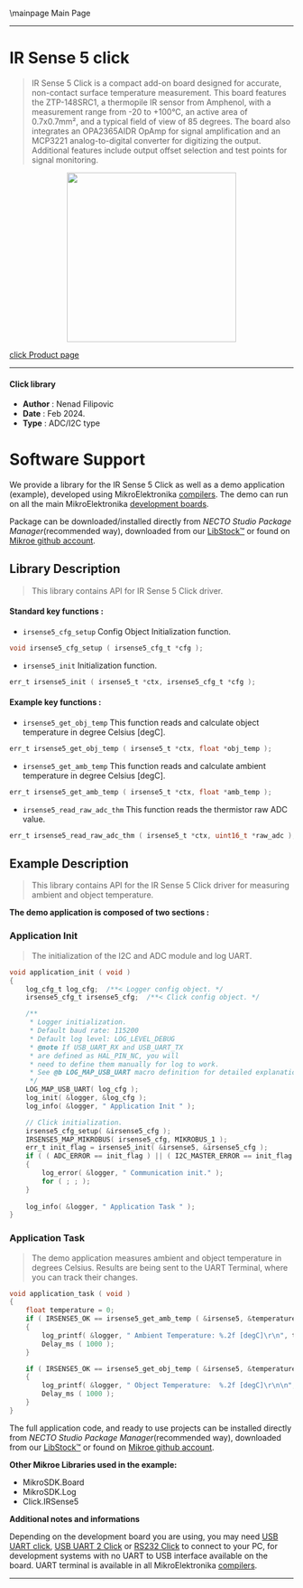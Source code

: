 \mainpage Main Page

---
# IR Sense 5 click

> IR Sense 5 Click is a compact add-on board designed for accurate, non-contact surface temperature measurement. This board features the ZTP-148SRC1, a thermopile IR sensor from Amphenol, with a measurement range from -20 to +100°C, an active area of 0.7x0.7mm², and a typical field of view of 85 degrees. The board also integrates an OPA2365AIDR OpAmp for signal amplification and an MCP3221 analog-to-digital converter for digitizing the output. Additional features include output offset selection and test points for signal monitoring.

<p align="center">
  <img src="https://download.mikroe.com/images/click_for_ide/irsense5_click.png" height=300px>
</p>

[click Product page](https://www.mikroe.com/ir-sense-5-click)

---


#### Click library

- **Author**        : Nenad Filipovic
- **Date**          : Feb 2024.
- **Type**          : ADC/I2C type


# Software Support

We provide a library for the IR Sense 5 Click
as well as a demo application (example), developed using MikroElektronika
[compilers](https://www.mikroe.com/necto-studio).
The demo can run on all the main MikroElektronika [development boards](https://www.mikroe.com/development-boards).

Package can be downloaded/installed directly from *NECTO Studio Package Manager*(recommended way), downloaded from our [LibStock&trade;](https://libstock.mikroe.com) or found on [Mikroe github account](https://github.com/MikroElektronika/mikrosdk_click_v2/tree/master/clicks).

## Library Description

> This library contains API for IR Sense 5 Click driver.

#### Standard key functions :

- `irsense5_cfg_setup` Config Object Initialization function.
```c
void irsense5_cfg_setup ( irsense5_cfg_t *cfg );
```

- `irsense5_init` Initialization function.
```c
err_t irsense5_init ( irsense5_t *ctx, irsense5_cfg_t *cfg );
```

#### Example key functions :

- `irsense5_get_obj_temp` This function reads and calculate object temperature in degree Celsius [degC].
```c
err_t irsense5_get_obj_temp ( irsense5_t *ctx, float *obj_temp );
```

- `irsense5_get_amb_temp` This function reads and calculate ambient temperature in degree Celsius [degC].
```c
err_t irsense5_get_amb_temp ( irsense5_t *ctx, float *amb_temp );
```

- `irsense5_read_raw_adc_thm` This function reads the thermistor raw ADC value.
```c
err_t irsense5_read_raw_adc_thm ( irsense5_t *ctx, uint16_t *raw_adc );
```

## Example Description

> This library contains API for the IR Sense 5 Click driver 
> for measuring ambient and object temperature.

**The demo application is composed of two sections :**

### Application Init

> The initialization of the I2C and ADC module and log UART.

```c
void application_init ( void )
{
    log_cfg_t log_cfg;  /**< Logger config object. */
    irsense5_cfg_t irsense5_cfg;  /**< Click config object. */

    /** 
     * Logger initialization.
     * Default baud rate: 115200
     * Default log level: LOG_LEVEL_DEBUG
     * @note If USB_UART_RX and USB_UART_TX 
     * are defined as HAL_PIN_NC, you will 
     * need to define them manually for log to work. 
     * See @b LOG_MAP_USB_UART macro definition for detailed explanation.
     */
    LOG_MAP_USB_UART( log_cfg );
    log_init( &logger, &log_cfg );
    log_info( &logger, " Application Init " );

    // Click initialization.
    irsense5_cfg_setup( &irsense5_cfg );
    IRSENSE5_MAP_MIKROBUS( irsense5_cfg, MIKROBUS_1 );
    err_t init_flag = irsense5_init( &irsense5, &irsense5_cfg );
    if ( ( ADC_ERROR == init_flag ) || ( I2C_MASTER_ERROR == init_flag ) )
    {
        log_error( &logger, " Communication init." );
        for ( ; ; );
    }
    
    log_info( &logger, " Application Task " );
}
```

### Application Task

> The demo application measures ambient and object temperature in degrees Celsius.
> Results are being sent to the UART Terminal, where you can track their changes.

```c
void application_task ( void ) 
{
    float temperature = 0;
    if ( IRSENSE5_OK == irsense5_get_amb_temp ( &irsense5, &temperature ) )
    {
        log_printf( &logger, " Ambient Temperature: %.2f [degC]\r\n", temperature );
        Delay_ms ( 1000 );
    }

    if ( IRSENSE5_OK == irsense5_get_obj_temp ( &irsense5, &temperature ) )
    {
        log_printf( &logger, " Object Temperature:  %.2f [degC]\r\n\n", temperature );
        Delay_ms ( 1000 );
    }
}
```

The full application code, and ready to use projects can be installed directly from *NECTO Studio Package Manager*(recommended way), downloaded from our [LibStock&trade;](https://libstock.mikroe.com) or found on [Mikroe github account](https://github.com/MikroElektronika/mikrosdk_click_v2/tree/master/clicks).

**Other Mikroe Libraries used in the example:**

- MikroSDK.Board
- MikroSDK.Log
- Click.IRSense5

**Additional notes and informations**

Depending on the development board you are using, you may need
[USB UART click](https://www.mikroe.com/usb-uart-click),
[USB UART 2 Click](https://www.mikroe.com/usb-uart-2-click) or
[RS232 Click](https://www.mikroe.com/rs232-click) to connect to your PC, for
development systems with no UART to USB interface available on the board. UART
terminal is available in all MikroElektronika
[compilers](https://shop.mikroe.com/compilers).

---
